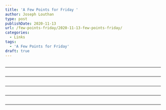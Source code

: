```yaml
---
title: 'A Few Points for Friday '
author: Joseph Louthan
type: post
publishDate: 2020-11-13
url: /few-points-friday/2020-11-13-few-points-friday/
categories:
  - Links
tags:
  - 'A Few Points for Friday'
draft: true
---
```


##


------

##


------

##


------

##


------

##


------

